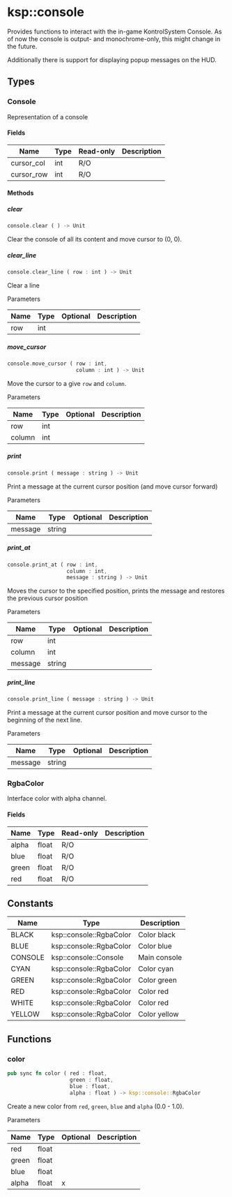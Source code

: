 # ksp::console

Provides functions to interact with the in-game KontrolSystem Console. As of now the console is output- and monochrome-only, this might change in the future.

Additionally there is support for displaying popup messages on the HUD.



## Types


### Console

Representation of a console


#### Fields

Name | Type | Read-only | Description
--- | --- | --- | ---
cursor_col | int | R/O | 
cursor_row | int | R/O | 

#### Methods

##### clear

```rust
console.clear ( ) -> Unit
```

Clear the console of all its content and move cursor to (0, 0).


##### clear_line

```rust
console.clear_line ( row : int ) -> Unit
```

Clear a line


Parameters

Name | Type | Optional | Description
--- | --- | --- | ---
row | int |  | 

##### move_cursor

```rust
console.move_cursor ( row : int,
                      column : int ) -> Unit
```

Move the cursor to a give `row` and `column`.


Parameters

Name | Type | Optional | Description
--- | --- | --- | ---
row | int |  | 
column | int |  | 

##### print

```rust
console.print ( message : string ) -> Unit
```

Print a message at the current cursor position (and move cursor forward)


Parameters

Name | Type | Optional | Description
--- | --- | --- | ---
message | string |  | 

##### print_at

```rust
console.print_at ( row : int,
                   column : int,
                   message : string ) -> Unit
```

Moves the cursor to the specified position, prints the message and restores the previous cursor position


Parameters

Name | Type | Optional | Description
--- | --- | --- | ---
row | int |  | 
column | int |  | 
message | string |  | 

##### print_line

```rust
console.print_line ( message : string ) -> Unit
```

Print a message at the current cursor position and move cursor to the beginning of the next line.


Parameters

Name | Type | Optional | Description
--- | --- | --- | ---
message | string |  | 

### RgbaColor

Interface color with alpha channel.


#### Fields

Name | Type | Read-only | Description
--- | --- | --- | ---
alpha | float | R/O | 
blue | float | R/O | 
green | float | R/O | 
red | float | R/O | 

## Constants

Name | Type | Description
--- | --- | ---
BLACK | ksp::console::RgbaColor | Color black 
BLUE | ksp::console::RgbaColor | Color blue 
CONSOLE | ksp::console::Console | Main console 
CYAN | ksp::console::RgbaColor | Color cyan 
GREEN | ksp::console::RgbaColor | Color green 
RED | ksp::console::RgbaColor | Color red 
WHITE | ksp::console::RgbaColor | Color red 
YELLOW | ksp::console::RgbaColor | Color yellow 


## Functions


### color

```rust
pub sync fn color ( red : float,
                    green : float,
                    blue : float,
                    alpha : float ) -> ksp::console::RgbaColor
```

Create a new color from `red`, `green`, `blue` and `alpha` (0.0 - 1.0).


Parameters

Name | Type | Optional | Description
--- | --- | --- | ---
red | float |  | 
green | float |  | 
blue | float |  | 
alpha | float | x | 
